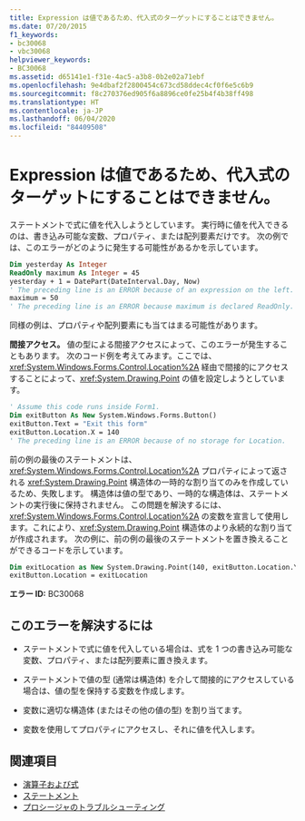 ```yaml
---
title: Expression は値であるため、代入式のターゲットにすることはできません。
ms.date: 07/20/2015
f1_keywords:
- bc30068
- vbc30068
helpviewer_keywords:
- BC30068
ms.assetid: d65141e1-f31e-4ac5-a3b8-0b2e02a71ebf
ms.openlocfilehash: 9e4dbaf2f2800454c673cd58ddec4cf0f6e5c6b9
ms.sourcegitcommit: f8c270376ed905f6a8896ce0fe25b4f4b38ff498
ms.translationtype: HT
ms.contentlocale: ja-JP
ms.lasthandoff: 06/04/2020
ms.locfileid: "84409508"
---
```

# <a name="expression-is-a-value-and-therefore-cannot-be-the-target-of-an-assignment"></a>Expression は値であるため、代入式のターゲットにすることはできません。

ステートメントで式に値を代入しようとしています。 実行時に値を代入できるのは、書き込み可能な変数、プロパティ、または配列要素だけです。 次の例では、このエラーがどのように発生する可能性があるかを示しています。

```vb
Dim yesterday As Integer
ReadOnly maximum As Integer = 45
yesterday + 1 = DatePart(DateInterval.Day, Now)
' The preceding line is an ERROR because of an expression on the left.
maximum = 50
' The preceding line is an ERROR because maximum is declared ReadOnly.
```

同様の例は、プロパティや配列要素にも当てはまる可能性があります。

**間接アクセス。** 値の型による間接アクセスによって、このエラーが発生することもあります。 次のコード例を考えてみます。ここでは、<xref:System.Windows.Forms.Control.Location%2A> 経由で間接的にアクセスすることによって、<xref:System.Drawing.Point> の値を設定しようとしています。

```vb
' Assume this code runs inside Form1.
Dim exitButton As New System.Windows.Forms.Button()
exitButton.Text = "Exit this form"
exitButton.Location.X = 140
' The preceding line is an ERROR because of no storage for Location.
```

前の例の最後のステートメントは、<xref:System.Windows.Forms.Control.Location%2A> プロパティによって返される <xref:System.Drawing.Point> 構造体の一時的な割り当てのみを作成しているため、失敗します。 構造体は値の型であり、一時的な構造体は、ステートメントの実行後に保持されません。 この問題を解決するには、<xref:System.Windows.Forms.Control.Location%2A> の変数を宣言して使用します。これにより、<xref:System.Drawing.Point> 構造体のより永続的な割り当てが作成されます。 次の例に、前の例の最後のステートメントを置き換えることができるコードを示しています。

```vb
Dim exitLocation as New System.Drawing.Point(140, exitButton.Location.Y)
exitButton.Location = exitLocation
```

**エラー ID:** BC30068

## <a name="to-correct-this-error"></a>このエラーを解決するには

- ステートメントで式に値を代入している場合は、式を 1 つの書き込み可能な変数、プロパティ、または配列要素に置き換えます。

- ステートメントで値の型 (通常は構造体) を介して間接的にアクセスしている場合は、値の型を保持する変数を作成します。

- 変数に適切な構造体 (またはその他の値の型) を割り当てます。

- 変数を使用してプロパティにアクセスし、それに値を代入します。

## <a name="see-also"></a>関連項目

- [演算子および式](../../programming-guide/language-features/operators-and-expressions/index.md)
- [ステートメント](../../programming-guide/language-features/statements.md)
- [プロシージャのトラブルシューティング](../../programming-guide/language-features/procedures/troubleshooting-procedures.md)
